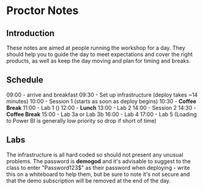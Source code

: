 # Proctor Notes

## Introduction

These notes are aimed at people running the workshop for a day. They should help you to guide the day to meet expectations and cover the right products, as well as keep the day moving and plan for timing and breaks.

## Schedule

09:00 - arrive and breakfast
09:30 - Set up infrastructure (deploy takes ~14 minutes)
10:00 - Session 1 (starts as soon as deploy begins)
10:30 - **Coffee Break**
11:00 - Lab 1 ()
12:00 - **Lunch**
13:00 - Lab 2
14:00 - Session 2
14:30 - **Coffee Break**
15:00 - Lab 3a or Lab 3b
16:00 - Lab 4
17:00 - Lab 5 (Loading to Power BI is generally low priority so drop if short of time)

## Labs

The infrastructure is all hard coded so should not present any unusual problems. The password is **demogod** and it's advisable to suggest to the class to enter "Password123$" as their password when deploying - write this on a whiteboard to help them, but be sure to note it's not secure and that the demo subscription will be removed at the end of the day.